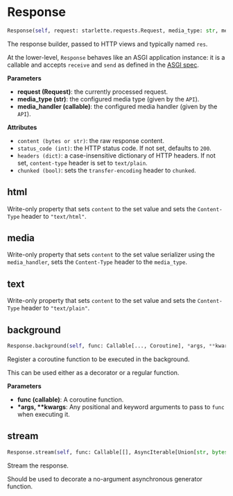 # Response
```python
Response(self, request: starlette.requests.Request, media_type: str, media_handler: Callable[[Any], str])
```
The response builder, passed to HTTP views and typically named `res`.

At the lower-level, `Response` behaves like an ASGI application instance:
it is a callable and accepts `receive` and `send` as defined in the [ASGI
spec](https://asgi.readthedocs.io/en/latest/specs/main.html#applications).

[media]: ../guides/http/media.md

__Parameters__

- __request (Request)__: the currently processed request.
- __media_type (str)__: the configured media type (given by the `API`).
- __media_handler (callable)__: the configured media handler (given by the `API`).

__Attributes__

- `content (bytes or str)`: the raw response content.
- `status_code (int)`: the HTTP status code. If not set, defaults to `200`.
- `headers (dict)`:
    a case-insensitive dictionary of HTTP headers.
    If not set, `content-type` header is set to `text/plain`.
- `chunked (bool)`: sets the `transfer-encoding` header to `chunked`.

## html
Write-only property that sets `content` to the set value and sets the `Content-Type` header to `"text/html"`.
## media
Write-only property that sets `content` to the set value serializer using the `media_handler`, sets the `Content-Type` header to the `media_type`.
## text
Write-only property that sets `content` to the set value and sets the `Content-Type` header to `"text/plain"`.
## background
```python
Response.background(self, func: Callable[..., Coroutine], *args, **kwargs) -> Callable[..., Coroutine]
```
Register a coroutine function to be executed in the background.

This can be used either as a decorator or a regular function.

__Parameters__

- __func (callable)__:
    A coroutine function.
- __*args, **kwargs__:
    Any positional and keyword arguments to pass to `func` when
    executing it.

## stream
```python
Response.stream(self, func: Callable[[], AsyncIterable[Union[str, bytes]]]) -> Callable[[], AsyncIterable[Union[str, bytes]]]
```
Stream the response.

Should be used to decorate a no-argument asynchronous generator
function.

